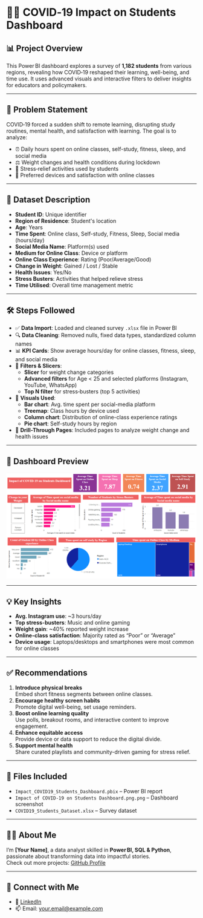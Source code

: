 # 👩‍🎓 COVID‑19 Impact on Students Dashboard

## 📊 Project Overview

This Power BI dashboard explores a survey of **1,182 students** from various regions, revealing how COVID‑19 reshaped their learning, well-being, and time use. It uses advanced visuals and interactive filters to deliver insights for educators and policymakers.

---

## 🧩 Problem Statement

COVID‑19 forced a sudden shift to remote learning, disrupting study routines, mental health, and satisfaction with learning. The goal is to analyze:

- ⏰ Daily hours spent on online classes, self-study, fitness, sleep, and social media  
- ⚖️ Weight changes and health conditions during lockdown  
- 🎯 Stress‑relief activities used by students  
- 📱 Preferred devices and satisfaction with online classes

---

## 📁 Dataset Description

- **Student ID**: Unique identifier  
- **Region of Residence**: Student's location  
- **Age**: Years  
- **Time Spent**: Online class, Self-study, Fitness, Sleep, Social media (hours/day)  
- **Social Media Name**: Platform(s) used  
- **Medium for Online Class**: Device or platform  
- **Online Class Experience**: Rating (Poor/Average/Good)  
- **Change in Weight**: Gained / Lost / Stable  
- **Health Issues**: Yes/No  
- **Stress Busters**: Activities that helped relieve stress  
- **Time Utilised**: Overall time management metric

---

## 🛠️ Steps Followed

- ✅ **Data Import**: Loaded and cleaned survey `.xlsx` file in Power BI  
- 🔍 **Data Cleaning**: Removed nulls, fixed data types, standardized column names  
- 📊 **KPI Cards**: Show average hours/day for online classes, fitness, sleep, and social media  
- 🔧 **Filters & Slicers**:  
  - **Slicer** for weight change categories  
  - **Advanced filters** for Age < 25 and selected platforms (Instagram, YouTube, WhatsApp)  
  - **Top N filter** for stress‑busters (top 5 activities)  
- 🎨 **Visuals Used**:  
  - **Bar chart**: Avg. time spent per social-media platform  
  - **Treemap**: Class hours by device used  
  - **Column chart**: Distribution of online-class experience ratings  
  - **Pie chart**: Self-study hours by region  
- 📂 **Drill-Through Pages**: Included pages to analyze weight change and health issues

---

## 📸 Dashboard Preview

![Dashboard Screenshot](https://github.com/Sathwik-pabba/Impact-of-covid-19-on-students-dashboard/blob/main/Impact%20of%20COVID-19%20on%20Students%20Dashboard.png.png)

---

## 💡 Key Insights

- **Avg. Instagram use**: ~3 hours/day  
- **Top stress-busters**: Music and online gaming  
- **Weight gain**: ~40% reported weight increase  
- **Online-class satisfaction**: Majority rated as “Poor” or “Average”  
- **Device usage**: Laptops/desktops and smartphones were most common for online classes

---

## ✅ Recommendations

1. **Introduce physical breaks**  
   Embed short fitness segments between online classes.  
2. **Encourage healthy screen habits**  
   Promote digital well-being, set usage reminders.  
3. **Boost online learning quality**  
   Use polls, breakout rooms, and interactive content to improve engagement.  
4. **Enhance equitable access**  
   Provide device or data support to reduce the digital divide.  
5. **Support mental health**  
   Share curated playlists and community-driven gaming for stress relief.

---

## 📁 Files Included

- `Impact_COVID19_Students_Dashboard.pbix` – Power BI report  
- `Impact of COVID-19 on Students Dashboard.png.png` – Dashboard screenshot  
- `COVID19_Students_Dataset.xlsx` – Survey dataset

---

## 🙋‍♂️ About Me

I’m **[Your Name]**, a data analyst skilled in **Power BI, SQL & Python**, passionate about transforming data into impactful stories.  
Check out more projects: [GitHub Profile](https://github.com/Sathwik-pabba)

---

## 🔗 Connect with Me

- 💼 [LinkedIn](https://linkedin.com/in/YourProfile)  
- 📫 Email: your.email@example.com

